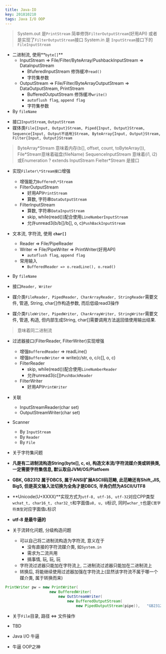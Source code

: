 ```yaml
---
title: Java-IO
key: 201810210
tags: Java I/O OOP
---
```


> System.out 是`PrintStream` 简单修饰`FilterOutputStream`(好用API)
> 或者是实现了`FilterOutputStream`接口
> System.in 是 `InputStream`接口下的`FileInputStream`
> 


- 二进制流, 使用**`byte[]`**
   - InputStream => File/Filter/ByteArray/PushbackInputStream => DataInputStream
      - BfuferedInputStream 修饰缓冲`read()`
      - 字符集参数
   - OutputStream => File/Filter/ByteArrayOutputStream => DataOutputStream, PrintStream
      - BufferedOutputStream 修饰缓冲`write()`
      - `autoflush flag`, `append flag`
      - 字符集参数
- By `fileName`


<!--more-->

- 接口`InputStream`, `OutputStream`
- 媒体类`File{Input, Output}Stream, Piped{Input, Output}Stream, Sequence{Input, Output不适用}Stream, ByteArray{Input, Output}Stream, Filter{Input, Output}Stream`

> ByteArray\*Stream 意味着内存(b[], offset, count, toByteArray()), File\*Stream意味着磁盘(fileName)
> SequenceInputStream 意味着(i1, i2)或Enumeration ? extends InputStream
> Fielter\*Stream 是接口
> 

- 实现`Fileter\*Stream接口`增强
   - 增强能力`Buffered\*Stream` 
   - FilterOutputStream
      - 好用API`PrintStream`
      - 算数, 字符串`DataOutputStream`
   - FilterInputStream
      - 算数, 字符串`DataInputStream`
      - skip, while(read())配合使用`LineNumberInputStream`
      - 允许unread3(b/b[]/b[], o, c)`PushBackInputStream`

- 文本流, 字符流, 使用 **`char[]`**
   - Reader => File/PipeReader
   - Writer => File/PipeWriter => PrintWriter(好用API)
      - `autoflush flag`, `append flag`
   - 常用输入
      - `BufferedReader => o.readLine(), o.read()`
- By `fileName`

- 接口`Reader, Writer`
- 媒介类`FileReader, PipedReader, CharArrayReader, StringReader`需要文件, 管道, String, char[]作构造参数, 而后低级read3操作
- 媒介类`FileWriter, PipedWriter, CharArrayWriter, StringWriter`需要文件, 管道, 构造, 但内部生成String, char[]需要调用方法返回值使用输出结果.
> 意味着同二进制流
> 

- 过滤器接口(FilterReader, FilterWriter)实现增强
   - 增强`BufferedReader` => readLine()
   - 增强`BufferedWriter` => write(c/str, o, c/c[], o, c)
   - FilterReader
      - skip, while(read())配合使用`LineNumberReader`
      - 允许unread3(c[])`PushBackReader`
   - FilterWriter
      - 好用API`PrintWriter`

- 关联
   - InputStreamReader(char set)
   - OutputStreamWriter(char set)

- Scanner
   - By `InputStream`
   - By `Reader`
   - By `File`


- 关于字符集问题
- **凡是有二进制流构造String(byte[], c, o), 构造文本流/字符流媒介类或转换类, 一定需要字符集信息, 默认取自JVM/OS/Platfoem**
- **GBK, GB2312 属于DBCS, 属于ANSI扩展ASCII码范畴, 此范畴还有Shift_JIS, Big5, 但是英文输入法切换为全角才是DBCS, 半角仍然为ASCII/UTF8**
- **Unicode(U+XXXX)**实现方式为`utf-8, utf-16, utf-32`对应CPP类型`wchat_t, char16_t, char32_t`和字面值`u8, u, U`标识, 同时`wchar_t`也是`C宽字符类型`对应字面值`L`标识
- **utf-8 是最牛逼的**

- 关于流转化问题, 分级构造问题
   - 可以自己将二进制流构造为字符流, 意义在于
      - 没有直接的字符流媒介类, 如`System.in`
      - 需求为二流共用
      - 搞事情, 玩, 玩, 玩
   - 字符流过滤器只能加在字符流上, 二进制流过滤器只能加在二进制流上
   - 转换后, 将能继续使用过滤器加强在字符流上(显然该字符流不属于哪一个媒介类, 属于转换而来)

```Java
PrintWriter pw = new PrintWriter(
					new BufferedWriter(
						new OutStreamWriter(
							new BufferedOutputStream(
								new PipedOutputStream(pipe)), 	"GB2312")))
```

- 关于`File`目录, 路径 <=> 文件操作
- TBD

- Java I/O 牛逼
- 牛逼 OOP之神